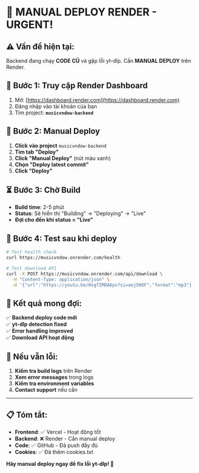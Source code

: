 # 🚨 **MANUAL DEPLOY RENDER - URGENT!**

## ⚠️ **Vấn đề hiện tại:**
Backend đang chạy **CODE CŨ** và gặp lỗi yt-dlp. Cần **MANUAL DEPLOY** trên Render.

## 🔧 **Bước 1: Truy cập Render Dashboard**
1. Mở: [https://dashboard.render.com](https://dashboard.render.com)
2. Đăng nhập vào tài khoản của bạn
3. Tìm project: **`musicvndow-backend`**

## 🚀 **Bước 2: Manual Deploy**
1. **Click vào project** `musicvndow-backend`
2. **Tìm tab "Deploy"**
3. **Click "Manual Deploy"** (nút màu xanh)
4. **Chọn "Deploy latest commit"**
5. **Click "Deploy"**

## ⏳ **Bước 3: Chờ Build**
- **Build time**: 2-5 phút
- **Status**: Sẽ hiển thị "Building" → "Deploying" → "Live"
- **Đợi cho đến khi status = "Live"**

## 🧪 **Bước 4: Test sau khi deploy**
```bash
# Test health check
curl https://musicvndow.onrender.com/health

# Test download API
curl -X POST https://musicvndow.onrender.com/api/download \
  -H "Content-Type: application/json" \
  -d '{"url":"https://youtu.be/HsgTIMDA6ps?si=aej5HOF","format":"mp3"}'
```

## 🎯 **Kết quả mong đợi:**
✅ **Backend deploy code mới**  
✅ **yt-dlp detection fixed**  
✅ **Error handling improved**  
✅ **Download API hoạt động**  

## 🚨 **Nếu vẫn lỗi:**
1. **Kiểm tra build logs** trên Render
2. **Xem error messages** trong logs
3. **Kiểm tra environment variables**
4. **Contact support** nếu cần

---

## 📋 **Tóm tắt:**
- **Frontend**: ✅ Vercel - Hoạt động tốt
- **Backend**: ❌ Render - Cần manual deploy
- **Code**: ✅ GitHub - Đã push đầy đủ
- **Cookies**: ✅ Đã thêm cookies.txt

**Hãy manual deploy ngay để fix lỗi yt-dlp! 🚀**
